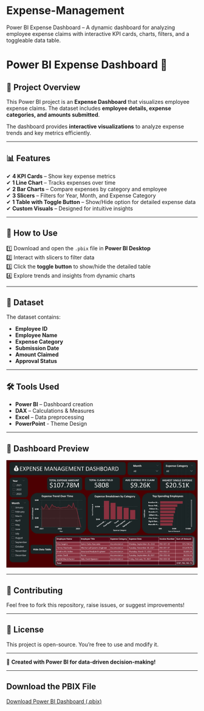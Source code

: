 # Expense-Management
 Power BI Expense Dashboard – A dynamic dashboard for analyzing employee expense claims with interactive KPI cards, charts, filters, and a toggleable data table.
 
# Power BI Expense Dashboard 🚀

## 📂 Project Overview  
This Power BI project is an **Expense Dashboard** that visualizes employee expense claims. The dataset includes **employee details, expense categories, and amounts submitted**.  

The dashboard provides **interactive visualizations** to analyze expense trends and key metrics efficiently.  

---

## 📊 Features  
✔ **4 KPI Cards** – Show key expense metrics  
✔ **1 Line Chart** – Tracks expenses over time  
✔ **2 Bar Charts** – Compare expenses by category and employee  
✔ **3 Slicers** – Filters for Year, Month, and Expense Category  
✔ **1 Table with Toggle Button** – Show/Hide option for detailed expense data  
✔ **Custom Visuals** – Designed for intuitive insights  

---

## 🔧 How to Use  
1️⃣ Download and open the `.pbix` file in **Power BI Desktop**  
2️⃣ Interact with slicers to filter data  
3️⃣ Click the **toggle button** to show/hide the detailed table  
4️⃣ Explore trends and insights from dynamic charts  

---

## 📁 Dataset  
The dataset contains:  
- **Employee ID**  
- **Employee Name**  
- **Expense Category**  
- **Submission Date**  
- **Amount Claimed**  
- **Approval Status**  

---

## 🛠️ Tools Used  
- **Power BI** – Dashboard creation  
- **DAX** – Calculations & Measures  
- **Excel** – Data preprocessing
- **PowerPoint** - Theme Design  

---

## 📸 Dashboard Preview  
![Power BI Dashboard](https://github.com/Karannkoli/Expense-Management/blob/main/Expense_Management_Dashboard.jpg) 

---

## 🤝 Contributing  
Feel free to fork this repository, raise issues, or suggest improvements!  

---

## 📜 License  
This project is open-source. You’re free to use and modify it.  

---

🚀 **Created with Power BI for data-driven decision-making!**  

---

## Download the PBIX File

[Download Power BI Dashboard (.pbix)](https://github.com/Karannkoli/Expense-Management/blob/main/Expense_Management_Dashboard.pbix)

